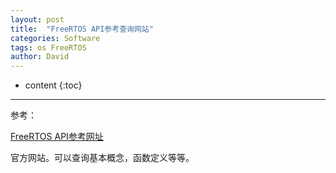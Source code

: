 ```yaml
---
layout: post
title:  "FreeRTOS API参考查询网站"
categories: Software
tags: os FreeRTOS
author: David
---
```


* content
{:toc}

---

参考：

[FreeRTOS API参考网址](https://www.freertos.org/a00106.html)

官方网站。可以查询基本概念，函数定义等等。




